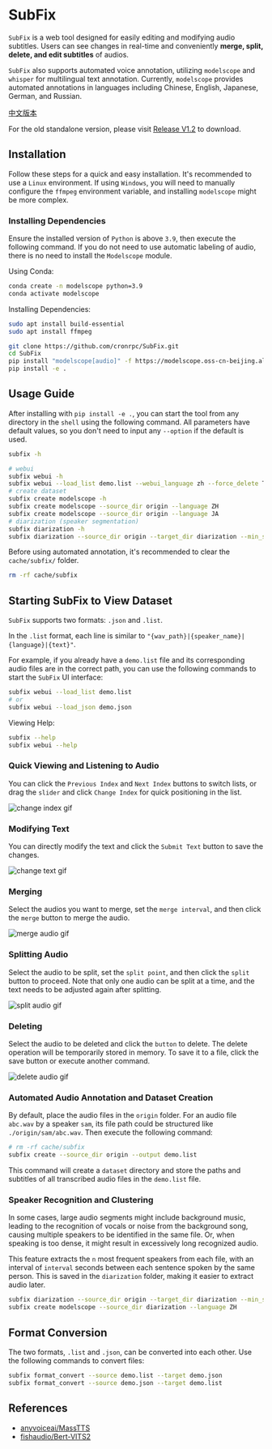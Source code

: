 # SubFix
`SubFix` is a web tool designed for easily editing and modifying audio subtitles. Users can see changes in real-time and conveniently **merge, split, delete, and edit subtitles** of audios.

`SubFix` also supports automated voice annotation, utilizing `modelscope` and `whisper` for multilingual text annotation. Currently, `modelscope` provides automated annotations in languages including Chinese, English, Japanese, German, and Russian.

[中文版本](README_zh.md)

For the old standalone version, please visit [Release V1.2](https://github.com/cronrpc/SubFix/releases/tag/v1.2) to download.

## Installation

Follow these steps for a quick and easy installation. It's recommended to use a `Linux` environment. If using `Windows`, you will need to manually configure the `ffmpeg` environment variable, and installing `modelscope` might be more complex.

### Installing Dependencies

Ensure the installed version of `Python` is above `3.9`, then execute the following command. If you do not need to use automatic labeling of audio, there is no need to install the `Modelscope` module.

Using Conda:
```bash
conda create -n modelscope python=3.9
conda activate modelscope
```

Installing Dependencies:
```bash
sudo apt install build-essential
sudo apt install ffmpeg

git clone https://github.com/cronrpc/SubFix.git
cd SubFix
pip install "modelscope[audio]" -f https://modelscope.oss-cn-beijing.aliyuncs.com/releases/repo.html
pip install -e .
```

## Usage Guide

After installing with `pip install -e .`, you can start the tool from any directory in the `shell` using the following command. All parameters have default values, so you don't need to input any `--option` if the default is used.
```bash
subfix -h

# webui
subfix webui -h
subfix webui --load_list demo.list --webui_language zh --force_delete True
# create dataset
subfix create modelscope -h
subfix create modelscope --source_dir origin --language ZH
subfix create modelscope --source_dir origin --language JA
# diarization (speaker segmentation)
subfix diarization -h
subfix diarization --source_dir origin --target_dir diarization --min_seconds 3.0
```

Before using automated annotation, it's recommended to clear the `cache/subfix/` folder.
```bash
rm -rf cache/subfix
```

## Starting SubFix to View Dataset

`SubFix` supports two formats: `.json` and `.list`.

In the `.list` format, each line is similar to `"{wav_path}|{speaker_name}|{language}|{text}"`.

For example, if you already have a `demo.list` file and its corresponding audio files are in the correct path, you can use the following commands to start the `SubFix` UI interface:

```bash
subfix webui --load_list demo.list
# or
subfix webui --load_json demo.json
```

Viewing Help:
```bash
subfix --help
subfix webui --help
```

### Quick Viewing and Listening to Audio

You can click the `Previous Index` and `Next Index` buttons to switch lists, or drag the `slider` and click `Change Index` for quick positioning in the list.

![change index gif](images/index.gif)

### Modifying Text

You can directly modify the text and click the `Submit Text` button to save the changes.

![change text gif](images/text.gif)

### Merging

Select the audios you want to merge, set the `merge interval`, and then click the `merge` button to merge the audio.

![merge audio gif](images/merge.gif)

### Splitting Audio

Select the audio to be split, set the `split point`, and then click the `split` button to proceed. Note that only one audio can be split at a time, and the text needs to be adjusted again after splitting.

![split audio gif](images/split.gif)

### Deleting

Select the audio to be deleted and click the `button` to delete. The delete operation will be temporarily stored in memory. To save it to a file, click the save button or execute another command.

![delete audio gif](images/delete.gif)

### Automated Audio Annotation and Dataset Creation

By default, place the audio files in the `origin` folder. For an audio file `abc.wav` by a speaker `sam`, its file path could be structured like `./origin/sam/abc.wav`. Then execute the following command:

```bash
# rm -rf cache/subfix
subfix create --source_dir origin --output demo.list
```

This command will create a `dataset` directory and store the paths and subtitles of all transcribed audio files in the `demo.list` file.

### Speaker Recognition and Clustering

In some cases, large audio segments might include background music, leading to the recognition of vocals or noise from the background song, causing multiple speakers to be identified in the same file. Or, when speaking is too dense, it might result in excessively long recognized audio.

This feature extracts the `n` most frequent speakers from each file, with an interval of `interval` seconds between each sentence spoken by the same person. This is saved in the `diarization` folder, making it easier to extract audio later.

```bash
subfix diarization --source_dir origin --target_dir diarization --min_seconds 3.0 --interval 10 --top_of_number 1
subfix create modelscope --source_dir diarization --language ZH
```

## Format Conversion

The two formats, `.list` and `.json`, can be converted into each other. Use the following commands to convert files:

```bash
subfix format_convert --source demo.list --target demo.json
subfix format_convert --source demo.json --target demo.list
```

## References

- [anyvoiceai/MassTTS](https://github.com/anyvoiceai/MassTTS)
- [fishaudio/Bert-VITS2](https://github.com/fishaudio/Bert-VITS2)